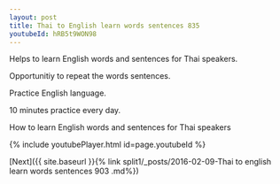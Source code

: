 ```yaml
---
layout: post
title: Thai to English learn words sentences 835 
youtubeId: hRB5t9WON98
---
```

 
 
Helps to learn English words and sentences for Thai speakers.

Opportunitiy to repeat the words sentences. 

Practice English language. 
 
10 minutes practice every day. 
 
How to learn English words and sentences for Thai speakers 
 
{% include youtubePlayer.html id=page.youtubeId %}
 
 
[Next]({{ site.baseurl }}{% link  split1/_posts/2016-02-09-Thai to english learn words sentences 903 .md%})
 
